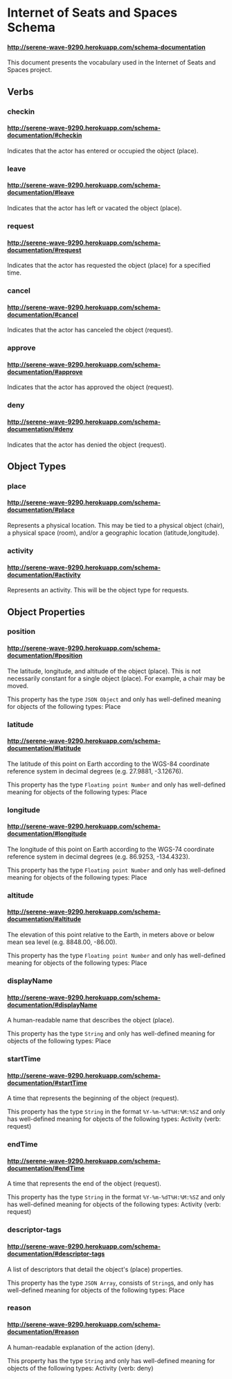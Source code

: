 # Internet of Seats and Spaces Schema

#### http://serene-wave-9290.herokuapp.com/schema-documentation

This document presents the vocabulary used in the Internet of Seats and Spaces project.


## Verbs


### checkin

#### http://serene-wave-9290.herokuapp.com/schema-documentation/#checkin

Indicates that the actor has entered or occupied the object (place).


### leave

#### http://serene-wave-9290.herokuapp.com/schema-documentation/#leave

Indicates that the actor has left or vacated the object (place).


### request

#### http://serene-wave-9290.herokuapp.com/schema-documentation/#request

Indicates that the actor has requested the object (place) for a specified time.


### cancel

#### http://serene-wave-9290.herokuapp.com/schema-documentation/#cancel

Indicates that the actor has canceled the object (request).


### approve

#### http://serene-wave-9290.herokuapp.com/schema-documentation/#approve

Indicates that the actor has approved the object (request).


### deny

#### http://serene-wave-9290.herokuapp.com/schema-documentation/#deny

Indicates that the actor has denied the object (request).


## Object Types


### place

#### http://serene-wave-9290.herokuapp.com/schema-documentation/#place

Represents a physical location. This may be tied to a physical object (chair), a physical space (room), and/or a geographic location (latitude,longitude).


### activity

#### http://serene-wave-9290.herokuapp.com/schema-documentation/#activity

Represents an activity. This will be the object type for requests.


## Object Properties


### position

#### http://serene-wave-9290.herokuapp.com/schema-documentation/#position

The latitude, longitude, and altitude of the object (place). This is not necessarily constant for a single object (place). For example, a chair may be moved.

This property has the type ``JSON Object`` and only has well-defined meaning for objects of the following types: Place


### latitude

#### http://serene-wave-9290.herokuapp.com/schema-documentation/#latitude

The latitude of this point on Earth according to the WGS-84 coordinate reference system in decimal degrees (e.g. 27.9881, -3.12676).

This property has the type ``Floating point Number`` and only has well-defined meaning for objects of the following types: Place


### longitude

#### http://serene-wave-9290.herokuapp.com/schema-documentation/#longitude

The longitude of this point on Earth according to the WGS-74 coordinate reference system in decimal degrees (e.g. 86.9253, -134.4323).

This property has the type ``Floating point Number`` and only has well-defined meaning for objects of the following types: Place


### altitude

#### http://serene-wave-9290.herokuapp.com/schema-documentation/#altitude

The elevation of this point relative to the Earth, in meters above or below mean sea level (e.g. 8848.00, -86.00).

This property has the type ``Floating point Number`` and only has well-defined meaning for objects of the following types: Place


### displayName

#### http://serene-wave-9290.herokuapp.com/schema-documentation/#displayName

A human-readable name that describes the object (place).

This property has the type ``String`` and only has well-defined meaning for objects of the following types: Place


### startTime

#### http://serene-wave-9290.herokuapp.com/schema-documentation/#startTime

A time that represents the beginning of the object (request).

This property has the type ``String`` in the format ``%Y-%m-%dT%H:%M:%SZ`` and only has well-defined meaning for objects of the following types: Activity (verb: request)


### endTime

#### http://serene-wave-9290.herokuapp.com/schema-documentation/#endTime

A time that represents the end of the object (request).

This property has the type ``String`` in the format ``%Y-%m-%dT%H:%M:%SZ`` and only has well-defined meaning for objects of the following types: Activity (verb: request)


### descriptor-tags

#### http://serene-wave-9290.herokuapp.com/schema-documentation/#descriptor-tags

A list of descriptors that detail the object's (place) properties.

This property has the type ``JSON Array``, consists of ``String``s, and only has well-defined meaning for objects of the following types: Place


### reason

#### http://serene-wave-9290.herokuapp.com/schema-documentation/#reason

A human-readable explanation of the action (deny).

This property has the type ``String`` and only has well-defined meaning for objects of the following types: Activity (verb: deny)



